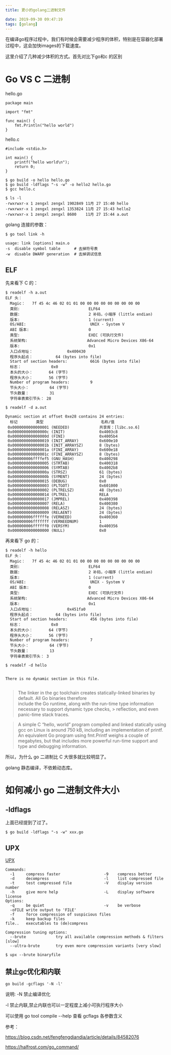 ```yaml
---
title: 更小的golang二进制文件

date: 2019-09-30 09:47:19
tags: [golang]
---
```


在编译go程序过程中，我们有时候会需要减少程序的体积，特别是在容器化部署过程中，这会加快images的下载速度。

这里介绍了几种减少体积的方式。首先对比下go和c 的区别

# Go VS C 二进制

hello.go
```
package main

import "fmt"

func main() {
	fmt.Println("hello world")
}
```
hello.c
```
#include <stdio.h>

int main() {
    printf("hello world\n");
    return 0;
}
```

```
$ go build -o hello hello.go
$ go build -ldflags "-s -w" -o hello2 hello.go
$ gcc hello.c
```
```
$ ls -l
-rwxrwxr-x 1 zengxl zengxl 1902849 11月 27 15:40 hello
-rwxrwxr-x 1 zengxl zengxl 1353824 11月 27 15:43 hello2
-rwxrwxr-x 1 zengxl zengxl 8600    11月 27 15:44 a.out
```

golang 连接的参数：
```
$ go tool link -h

usage: link [options] main.o
-s	disable symbol table      # 去掉符号表
-w	disable DWARF generation  # 去掉调试信息
```
## ELF

先来看下 C 的：

```
$ readelf -h a.out 
ELF 头：
  Magic：   7f 45 4c 46 02 01 01 00 00 00 00 00 00 00 00 00 
  类别:                              ELF64
  数据:                              2 补码，小端序 (little endian)
  版本:                              1 (current)
  OS/ABI:                            UNIX - System V
  ABI 版本:                          0
  类型:                              EXEC (可执行文件)
  系统架构:                          Advanced Micro Devices X86-64
  版本:                              0x1
  入口点地址：               0x400430
  程序头起点：          64 (bytes into file)
  Start of section headers:          6616 (bytes into file)
  标志：             0x0
  本头的大小：       64 (字节)
  程序头大小：       56 (字节)
  Number of program headers:         9
  节头大小：         64 (字节)
  节头数量：         31
  字符串表索引节头： 28
```
```
$ readelf -d a.out 

Dynamic section at offset 0xe28 contains 24 entries:
  标记        类型                         名称/值
 0x0000000000000001 (NEEDED)             共享库：[libc.so.6]
 0x000000000000000c (INIT)               0x4003c8
 0x000000000000000d (FINI)               0x4005b4
 0x0000000000000019 (INIT_ARRAY)         0x600e10
 0x000000000000001b (INIT_ARRAYSZ)       8 (bytes)
 0x000000000000001a (FINI_ARRAY)         0x600e18
 0x000000000000001c (FINI_ARRAYSZ)       8 (bytes)
 0x000000006ffffef5 (GNU_HASH)           0x400298
 0x0000000000000005 (STRTAB)             0x400318
 0x0000000000000006 (SYMTAB)             0x4002b8
 0x000000000000000a (STRSZ)              61 (bytes)
 0x000000000000000b (SYMENT)             24 (bytes)
 0x0000000000000015 (DEBUG)              0x0
 0x0000000000000003 (PLTGOT)             0x601000
 0x0000000000000002 (PLTRELSZ)           48 (bytes)
 0x0000000000000014 (PLTREL)             RELA
 0x0000000000000017 (JMPREL)             0x400398
 0x0000000000000007 (RELA)               0x400380
 0x0000000000000008 (RELASZ)             24 (bytes)
 0x0000000000000009 (RELAENT)            24 (bytes)
 0x000000006ffffffe (VERNEED)            0x400360
 0x000000006fffffff (VERNEEDNUM)         1
 0x000000006ffffff0 (VERSYM)             0x400356
 0x0000000000000000 (NULL)               0x0
```

再来看下 go 的：
```
$ readelf -h hello
ELF 头：
  Magic：   7f 45 4c 46 02 01 01 00 00 00 00 00 00 00 00 00 
  类别:                              ELF64
  数据:                              2 补码，小端序 (little endian)
  版本:                              1 (current)
  OS/ABI:                            UNIX - System V
  ABI 版本:                          0
  类型:                              EXEC (可执行文件)
  系统架构:                          Advanced Micro Devices X86-64
  版本:                              0x1
  入口点地址：               0x451fa0
  程序头起点：          64 (bytes into file)
  Start of section headers:          456 (bytes into file)
  标志：             0x0
  本头的大小：       64 (字节)
  程序头大小：       56 (字节)
  Number of program headers:         7
  节头大小：         64 (字节)
  节头数量：         13
  字符串表索引节头： 3
```
```
$ readelf -d hello


There is no dynamic section in this file.
 
```

> The linker in the gc toolchain creates statically-linked binaries by default. All Go binaries therefore  
> include the Go runtime, along with the run-time type information necessary to support dynamic type checks, > reflection, and even panic-time stack traces.

> A simple C “hello, world” program compiled and linked statically using gcc on Linux is around 750 kB, 
> including an implementation of printf. An equivalent Go program using fmt.Printf weighs a couple of 
> megabytes, but that includes more powerful run-time support and type and debugging information.


所以，为什么 go 二进制比 C 大很多就比较明显了。

golang 静态编译，不依赖动态库。

# 如何减小 go 二进制文件大小
## -ldflags
上面已经提到了过了。
```
$ go build -ldflags "-s -w" xxx.go
```
## UPX

[UPX](https://github.com/upx/upx)

```
Commands:
  -1     compress faster                   -9    compress better
  -d     decompress                        -l    list compressed file
  -t     test compressed file              -V    display version number
  -h     give more help                    -L    display software license
Options:
  -q     be quiet                          -v    be verbose
  -oFILE write output to 'FILE'
  -f     force compression of suspicious files
  -k     keep backup files
file..   executables to (de)compress

Compression tuning options:
  --brute             try all available compression methods & filters [slow]
  --ultra-brute       try even more compression variants [very slow]

$ upx --brute binaryfile
```

## 禁止gc优化和内联
```
go build -gcflags '-N -l'
```

说明:
-N 禁止编译优化

-l 禁止内联,禁止内联也可以一定程度上减小可执行程序大小

可以使用 go tool compile --help 查看 gcflags 各参数含义

参考：

https://blog.csdn.net/fengfengdiandia/article/details/84582076

https://halfrost.com/go_command/